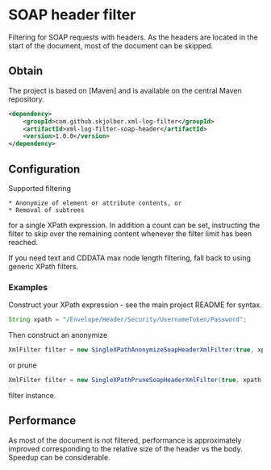 # SOAP header filter
Filtering for SOAP requests with headers. As the headers are located in the start of the document, most of the document can be skipped. 

## Obtain
The project is based on [Maven] and is available on the central Maven repository.

```xml
<dependency>
	<groupId>com.github.skjolber.xml-log-filter</groupId>
	<artifactId>xml-log-filter-soap-header</artifactId>
    <version>1.0.0</version>
</dependency>
```

## Configuration
Supported filtering 

    * Anonymize of element or attribute contents, or
    * Removal of subtrees

for a single XPath expression. In addition a count can be set, instructing the filter to skip over the remaining content whenever the filter limit has been reached.

If you need text and CDDATA max node length filtering, fall back to using generic XPath filters.

### Examples
Construct your XPath expression - see the main project README for syntax.

```java
String xpath = "/Envelope/Header/Security/UsernameToken/Password";
```

Then construct an anonymize

```java
XmlFilter filter = new SingleXPathAnonymizeSoapHeaderXmlFilter(true, xpath, 1);
```
or prune 

```java
XmlFilter filter = new SingleXPathPruneSoapHeaderXmlFilter(true, xpath, 1);
```

filter instance.

## Performance
As most of the document is not filtered, performance is approximately improved corresponding to the relative size of the header vs the body. Speedup can be considerable.

